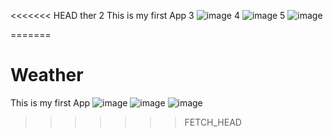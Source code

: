 <<<<<<< HEAD
ther
2	This is my first App
3	 ![image](https://github.com/lefterr/Picture/1.PNG)
4	 ![image](https://github.com/lefterr/Picture/2.PNG)
5	 ![image](https://github.com/lefterr/Picture/3.PNG)

=======
# Weather
This is my first App
 ![image](https://github.com/lefterr\Picture/1.PNG)
 ![image](https://github.com/lefterr\Picture/2.PNG)
 ![image](https://github.com/lefterr\Picture/3.PNG)
 
>>>>>>> FETCH_HEAD
